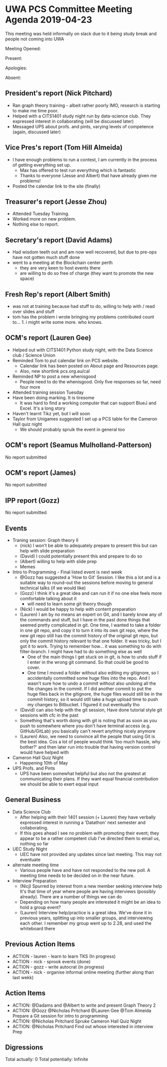 # UWA PCS Committee Meeting Agenda 2019-04-23

This meeting was held informally on slack due to it being study break and people not coming into UWA

Meeting Opened:

Present:

Apologies:

Absent:

## President's report (Nick Pitchard)

- Ran graph theory training - albeit rather poorly IMO, research is starting to make me time poor.
- Helped with a CITS1401 study night run by data-science club. They expressed interest in collaborating (will be discussed later)
- Messaged UPS about profs. and pints, varying levels of competence (again, discussed later)

## Vice Pres's report (Tom Hill Almeida)

- I have enough problems to run a contest, I am currently in the process of getting everything set up.
   - Max has offered to test run everything which is fantastic
   - Thanks to everyone (Jesse and Albert) that have already given me problems!
- Posted the calendar link to the site (finally)

## Treasurer's report (Jesse Zhou)

- Attended Tuesday Training.
- Worked more on new problem.
- Nothing else to report.

## Secretary's report (David Adams)

- Had wisdom teeth out and am now well recovered, but due to pre-ops have not gotten much stuff done
- went to a meeting at the Blockchain center perth
  - they are very keen to host events there
  - are willing to do so free of charge (they want to promote the new space)

## Fresh Rep's report (Albert Smith)

- was not at training because had stuff to do, willing to help with / read over slides and stuff
- tom has the problem i wrote bringing my problems contributed count to... 1. i might write some more. who knows.

## OCM's report (Lauren Gee)

- Helped out with CITS1401 Python study night, with the Data Science club / Science Union
- Reminded Tom to put calendar link on PCS website.
   - Calendar link has been posted on About page and Resources page.
   - Also, new shortlink pcs.org.au/cal
- Reminded NP to post a new whenisgood
   - People need to do the whenisgood. Only five responses so far, need four more
- Attended training session Tuesday
- Have been doing marking. It is tiresome
   - It was hard to find a working computer that can support BlueJ and Excel. It's a long story
- Haven't learnt Tikz yet, but I will soon
- Taylor from Unigames suggested I set up a PCS table for the Cameron Hall quiz night
   - We should probably spruik the event in general too

## OCM's report (Seamus Mulholland-Patterson)

No report submitted

## OCM's report (James)

No report submitted

## IPP report (Gozz)

No report submitted

## Events

- Traning session: Graph theory II
  - (nick) I won't be able to adequately prepare to present this but can help with slide preparation
  - (David) I could potentially present this and prepare to do so
  - (Albert) willing to help with slide prep
  - Memes
- Intro to Programming - Final listed event is next week
  - @Gozz has suggested a 'How to Git' Session. I like this a lot and is a suitable way to round-out the sessions before moving to general technical talks (if we would like)
  - (Gozz) I think it's a great idea and can run it if no one else feels more comfortable talking about it
    - will need to learn some git theory though
  - (Nick) I would be happy to help with content preparation
  - (Lauren) I am by no means an expert on Git, and I barely know any of the commands and stuff, but I have in the past done things that seemed pretty complicated in git. One time, I wanted to take a folder in one git repo, and copy it to turn it into its own git repo, where the new git repo still has the commit history of the original git repo, but only the commit history relevant to that one folder. It was tricky, but I got it to work. Trying to remember how... it was something to do with filter-branch. I might have had to do something else as well
    - One of the main things I get stuck on in git, is how to undo stuff if I enter in the wrong git command. So that could be good to cover.
    - One time I moved a folder without also editing my gitignore, so I accidentally committed some huge files into the repo. And I wasn't sure how to undo a commit without also undoing all the file changes in the commit. If I did another commit to put the huge files back in the gitignore, the huge files would still be in the commit history, so it would still take a huge upload time to push my changes to Bitbucket. I figured it out eventually tho
  - (David) can also help with the git session, Have done tutorial style git sessions with cfc in the past
  - Something that's worth doing with git is noting that as soon as you push to somewhere where you don't have terminal access (e.g. GitHub/GitLab) you basically can't revert anything nicely anymore
  - (Lauren) Also, we need to convince all the people that using Git is the best idea. Cos a lot of people would think 'too much hassle, why bother?' and then later run into trouble that having version control would have helped with
- Cameron Hall Quiz Night
  - Happening 10th of May
- UPS Profs. and Pints
  - UPS have been somewhat helpful but also not the greatest at communicating their plans. If they want equal financial contribution we should be able to exert equal input

## General Business

- Data Science Club
  - After helping with their 1401 session (+ Lauren) they have verbally expressed interest in running a 'Datathon' next semester and collaborating.
  - If this goes ahead I see no problem with promoting their event; they appear to be a rather competent club I've directed them to email us, nothing so far
- UEC Study Night
  - UEC have not provided any updates since last meeting. This may not eventuate
- alternate meeting time
  - Various people have and have not responded to the new poll. A meeting time needs to be decided on in the near future.
- Interview Preparation
  - (Nicj) Spurred by interest from a new member seeking interview help It's that time of year where people are having interviews (possibly already). There are a number of things we can do
  - Depending on how many people are interested it might be an idea to hold a group event?
  - (Lauren) Interview help/practice is a great idea. We've done it in previous years, splitting up into smaller groups, and interviewing each other. I remember my group went up to 2.28, and used the whiteboard there

## Previous Action Items

- ACTION - lauren - learn to learn TKS (In progress)
- ACTION - nick - sprook events (done)
- ACTION - gozz - write autocrat (in progress)
- ACTION - nick - organise informal online meeting (further along than last wekk)

## Action Items

- ACTION: @Dadams and @Albert to write and present Graph Theory 2
- ACTION: @Gozz @Nicholas Pritchard @Lauren Gee @Tom Almeida Prepare a Git session for intro to programming
- ACTION: @Nicholas Pritchard Spruke Cameron Hall Quiz Night
- ACTION: @Nicholas Pritchard Find out whose interested in interview Prep

## Digressions

Total actually: 0
Total potentially: Infinite
